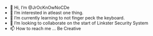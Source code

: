 - 👋 Hi, I’m @JrOcKnOwNoCDe
- 👀 I’m interested in atleast one thing.
- 🌱 I’m currently learning to not finger peck the keyboard.
- 💞️ I’m looking to collaborate on the start of Linkster Security System
- 📫 How to reach me ... Be Creative

<!---
JrOcKnOwNoCDe/JrOcKnOwNoCDe is a ✨ special ✨ repository because its `README.md` (this file) appears on your GitHub profile.
You can click the Preview link to take a look at your changes.
--->
